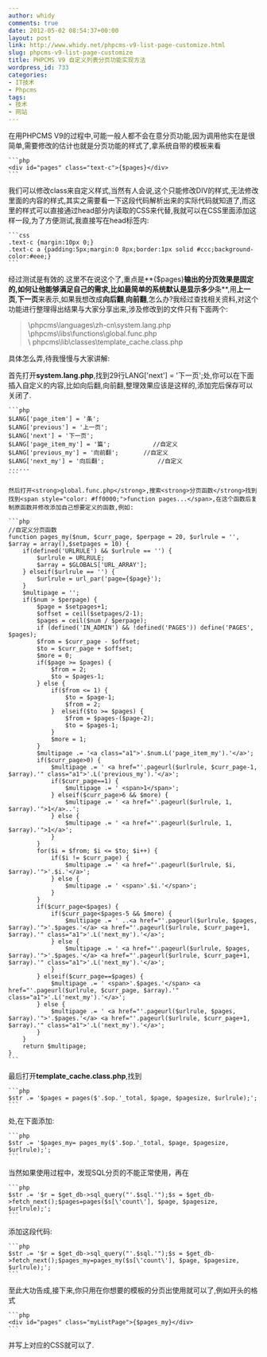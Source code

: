 ```yaml
---
author: whidy
comments: true
date: 2012-05-02 08:54:37+00:00
layout: post
link: http://www.whidy.net/phpcms-v9-list-page-customize.html
slug: phpcms-v9-list-page-customize
title: PHPCMS V9 自定义列表分页功能实现方法
wordpress_id: 733
categories:
- IT技术
- Phpcms
tags:
- 技术
- 网站
---
```


在用PHPCMS V9的过程中,可能一般人都不会在意分页功能,因为调用他实在是很简单,需要修改的估计也就是分页功能的样式了,拿系统自带的模板来看

    ```php
    <div id="pages" class="text-c">{$pages}</div>
    ```



我们可以修改class来自定义样式,当然有人会说,这个只能修改DIV的样式,无法修改里面的内容的样式,其实之需要看一下这段代码解析出来的实际代码就知道了,而这里的样式可以直接通过head部分内读取的CSS来代替,我就可以在CSS里面添加这样一段,为了方便测试,我直接写在head标签内:

    ```css
    .text-c {margin:10px 0;}
    .text-c a {padding:5px;margin:0 8px;border:1px solid #ccc;background-color:#eee;}
    ```



经过测试是有效的.这里不在说这个了,重点是**{$pages}**输出的分页效果是固定的,如何让他能够满足自己的需求,比如最简单的系统默认是显示多少**条**,用**上一页**,**下一页**来表示,如果我想改成**向后翻**,**向前翻**,怎么办?我经过查找相关资料,对这个功能进行整理得出结果与大家分享出来,涉及修改到的文件只有下面两个:


<blockquote>\phpcms\languages\zh-cn\system.lang.php
\phpcms\libs\functions\global.func.php
\ phpcms\lib\classes\template_cache.class.php</blockquote>


具体怎么弄,待我慢慢与大家讲解:

首先打开**system.lang.php**,找到29行LANG['next'] = '下一页';处,你可以在下面插入自定义的内容,比如向后翻,向前翻,整理效果应该是这样的,添加完后保存可以关闭了.

    ```php
    $LANG['page_item'] = '条';
    $LANG['previous'] = '上一页';
    $LANG['next'] = '下一页';
    $LANG['page_item_my'] = '篇';			//自定义
    $LANG['previous_my'] = '向前翻';		//自定义
    $LANG['next_my'] = '向后翻';				//自定义
    ......
    ```
    
    然后打开<strong>global.func.php</strong>,搜索<strong>分页函数</strong>找到找到<span style="color: #ff0000;">function pages...</span>,在这个函数后复制原函数并修改添加自己想要定义的函数,例如:

    ```php
    //自定义分页函数
    function pages_my($num, $curr_page, $perpage = 20, $urlrule = '', $array = array(),$setpages = 10) {
    	if(defined('URLRULE') && $urlrule == '') {
    		$urlrule = URLRULE;
    		$array = $GLOBALS['URL_ARRAY'];
    	} elseif($urlrule == '') {
    		$urlrule = url_par('page={$page}');
    	}
    	$multipage = '';
    	if($num > $perpage) {
    		$page = $setpages+1;
    		$offset = ceil($setpages/2-1);
    		$pages = ceil($num / $perpage);
    		if (defined('IN_ADMIN') && !defined('PAGES')) define('PAGES', $pages);
    		$from = $curr_page - $offset;
    		$to = $curr_page + $offset;
    		$more = 0;
    		if($page >= $pages) {
    			$from = 2;
    			$to = $pages-1;
    		} else {
    			if($from <= 1) {
    				$to = $page-1;
    				$from = 2;
    			}  elseif($to >= $pages) {
    				$from = $pages-($page-2);
    				$to = $pages-1;
    			}
    			$more = 1;
    		}
    		$multipage .= '<a class="a1">'.$num.L('page_item_my').'</a>';
    		if($curr_page>0) {
    			$multipage .= ' <a href="'.pageurl($urlrule, $curr_page-1, $array).'" class="a1">'.L('previous_my').'</a>';
    			if($curr_page==1) {
    				$multipage .= ' <span>1</span>';
    			} elseif($curr_page>6 && $more) {
    				$multipage .= ' <a href="'.pageurl($urlrule, 1, $array).'">1</a>..';
    			} else {
    				$multipage .= ' <a href="'.pageurl($urlrule, 1, $array).'">1</a>';
    			}
    		}
    		for($i = $from; $i <= $to; $i++) {
    			if($i != $curr_page) {
    				$multipage .= ' <a href="'.pageurl($urlrule, $i, $array).'">'.$i.'</a>';
    			} else {
    				$multipage .= ' <span>'.$i.'</span>';
    			}
    		}
    		if($curr_page<$pages) {
    			if($curr_page<$pages-5 && $more) {
    				$multipage .= ' ..<a href="'.pageurl($urlrule, $pages, $array).'">'.$pages.'</a> <a href="'.pageurl($urlrule, $curr_page+1, $array).'" class="a1">'.L('next_my').'</a>';
    			} else {
    				$multipage .= ' <a href="'.pageurl($urlrule, $pages, $array).'">'.$pages.'</a> <a href="'.pageurl($urlrule, $curr_page+1, $array).'" class="a1">'.L('next_my').'</a>';
    			}
    		} elseif($curr_page==$pages) {
    			$multipage .= ' <span>'.$pages.'</span> <a href="'.pageurl($urlrule, $curr_page, $array).'" class="a1">'.L('next_my').'</a>';
    		} else {
    			$multipage .= ' <a href="'.pageurl($urlrule, $pages, $array).'">'.$pages.'</a> <a href="'.pageurl($urlrule, $curr_page+1, $array).'" class="a1">'.L('next_my').'</a>';
    		}
    	}
    	return $multipage;
    }
    ```



最后打开**template_cache.class.php**,找到

    ```php
    $str .= '$pages = pages($'.$op.'_total, $page, $pagesize, $urlrule);';
    ```


处,在下面添加:

    ```php
    $str .= '$pages_my= pages_my($'.$op.'_total, $page, $pagesize, $urlrule);';
    ```



当然如果使用过程中，发现SQL分页的不能正常使用，再在

    ```php
    $str .= '$r = $get_db->sql_query("'.$sql.'");$s = $get_db->fetch_next();$pages=pages($s[\'count\'], $page, $pagesize, $urlrule);';
    ```


添加这段代码:

    ```php
    $str .= '$r = $get_db->sql_query("'.$sql.'");$s = $get_db->fetch_next();$pages_my=pages_my($s[\'count\'], $page, $pagesize, $urlrule);';
    ```



至此大功告成,接下来,你只用在你想要的模板的分页出使用就可以了,例如开头的格式

    ```php
    <div id="pages" class="myListPage">{$pages_my}</div>
    ```



并写上对应的CSS就可以了.

